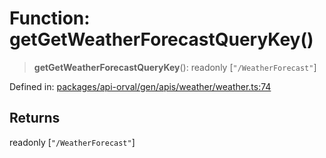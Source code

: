# Function: getGetWeatherForecastQueryKey()

> **getGetWeatherForecastQueryKey**(): readonly \[`"/WeatherForecast"`\]

Defined in: [packages/api-orval/gen/apis/weather/weather.ts:74](https://github.com/the-inconvenience-store/mono-example/blob/d567288f2dff3ffa4a2fdf7eb46acac0b7cd0929/packages/api-orval/gen/apis/weather/weather.ts#L74)

## Returns

readonly \[`"/WeatherForecast"`\]
